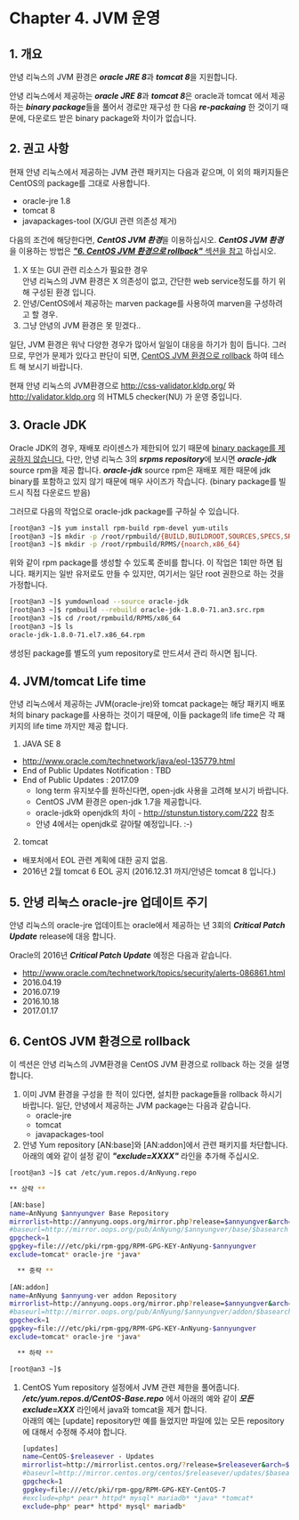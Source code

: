 # Chapter 4. JVM 운영

## 1. 개요

안녕 리눅스의 JVM 환경은 ***oracle JRE 8***과 ***tomcat 8***을 지원합니다.

안녕 리눅스에서 제공하는 ***oracle JRE 8***과 ***tomcat 8***은 oracle과 tomcat 에서 제공하는 ***binary package***들을 풀어서 경로만 재구성 한 다음 ***re-packaing*** 한 것이기 때문에, 다운로드 받은 binary package와 차이가 없습니다.

## 2. 권고 사항

현재 안녕 리눅스에서 제공하는 JVM 관련 패키지는 다음과 같으며, 이 외의 패키지들은 CentOS의 package를 그대로 사용합니다.

  * oracle-jre 1.8
  * tomcat 8
  * javapackages-tool (X/GUI 관련 의존성 제거)

다음의 조건에 해당한다면, ***CentOS JVM 환경***을 이용하십시오. ***CentOS JVM 환경***을 이용하는 방법은 <u>***"6. CentOS JVM 환경으로 rollback"*** 섹션을 참고</u> 하십시오.

1. X 또는 GUI 관련 리소스가 필요한 경우  
  안녕 리눅스의 JVM 환경은 X 의존성이 없고, 간단한 web service정도를 하기 위해 구성된 환경 입니다.
2. 안녕/CentOS에서 제공하는 marven package를 사용하여 marven을 구성하려고 할 경우.
3. 그냥 안녕의 JVM 환경은 못 믿겠다..

일단, JVM 환경은 워낙 다양한 경우가 많아서 일일이 대응을 하기가 힘이 듭니다. 그러므로, 무언가 문제가 있다고 판단이 되면, <u>CentOS JVM 환경으로 rollback</u> 하여 테스트 해 보시기 바랍니다.

현재 안녕 리눅스의 JVM환경으로 http://css-validator.kldp.org/ 와 http://validator.kldp.org 의 HTML5 checker(NU) 가 운영 중입니다.

## 3. Oracle JDK

Oracle JDK의 경우, 재배포 라이센스가 제한되어 있기 때문에 <u>binary package를 제공하지 않습니다.</u> 다만, 안녕 리눅스 3의 ***srpms repository***에 보시면 ***oracle-jdk*** source rpm을 제공 합니다. ***oracle-jdk*** source rpm은 재배포 제한 때문에 jdk binary를 포함하고 있지 않기 때문에 매우 사이즈가 작습니다. (binary package를 빌드시 직접 다운로드 받음)

그러므로 다음의 작업으로 oracle-jdk package를 구하실 수 있습니다.

```bash
[root@an3 ~]$ yum install rpm-build rpm-devel yum-utils
[root@an3 ~]$ mkdir -p /root/rpmbuild/{BUILD,BUILDROOT,SOURCES,SPECS,SRPMS}
[root@an3 ~]$ mkdir -p /root/rpmbuild/RPMS/{noarch,x86_64}
```

위와 같이 rpm package를 생성할 수 있도록 준비를 합니다. 이 작업은 1회만 하면 됩니다. 패키지는 일반 유저로도 만들 수 있지만, 여기서는 일단 root 권한으로 하는 것을 가정합니다.

```bash
[root@an3 ~]$ yumdownload --source oracle-jdk
[root@an3 ~]$ rpmbuild --rebuild oracle-jdk-1.8.0-71.an3.src.rpm
[root@an3 ~]$ cd /root/rpmbuild/RPMS/x86_64
[root@an3 ~]$ ls
oracle-jdk-1.8.0-71.el7.x86_64.rpm
```

생성된 package를 별도의 yum repository로 만드셔서 관리 하시면 됩니다.


## 4. JVM/tomcat Life time

안녕 리눅스에서 제공하는 JVM(oracle-jre)와 tomcat package는 해당 패키지 배포처의 binary package를 사용하는 것이기 때문에, 이들 package의 life time은 각 패키지의 life time 까지만 제공 합니다.

1. JAVA SE 8
  * http://www.oracle.com/technetwork/java/eol-135779.html
  * End of Public Updates Notification : TBD
  * End of Public Updates : 2017.09
    * long term 유지보수를 원하신다면, open-jdk 사용을 고려해 보시기 바랍니다.
    * CentOS JVM 환경은 open-jdk 1.7을 제공합니다.
    * oracle-jdk와 openjdk의 차이 - http://stunstun.tistory.com/222 참조
    * 안녕 4에서는 openjdk로 갈아탈 예정입니다. :-)
2. tomcat
  * 배포처에서 EOL 관련 계획에 대한 공지 없음.
  * 2016년 2월 tomcat 6 EOL 공지 (2016.12.31 까지/안녕은 tomcat 8 입니다.)

## 5. 안녕 리눅스 oracle-jre 업데이트 주기

안녕 리눅스의 oracle-jre 업데이트는 oracle에서 제공하는 년 3회의 ***Critical Patch Update*** release에 대응 합니다.

Oracle의 2016년 ***Critical Patch Update*** 예정은 다음과 같습니다.

  * http://www.oracle.com/technetwork/topics/security/alerts-086861.html
  * 2016.04.19
  * 2016.07.19
  * 2016.10.18
  * 2017.01.17


## 6. CentOS JVM 환경으로 rollback

이 섹션은 안녕 리눅스의 JVM환경을 CentOS JVM 환경으로 rollback 하는 것을 설명 합니다.

1. 이미 JVM 환경을 구성을 한 적이 있다면, 설치한 package들을 rollback 하시기 바랍니다.
   일단, 안녕에서 제공하는 JVM package는 다음과 같습니다.
   * oracle-jre
   * tomcat
   * javapackages-tool
2. 안녕 Yum repository [AN:base]와 [AN:addon]에서 관련 패키지를 차단합니다.  
  아래의 예와 같이 설정 같이 ***"exclude=XXXX"*** 라인을 추가해 주십시오.
  ```bash
  [root@an3 ~]$ cat /etc/yum.repos.d/AnNyung.repo

  ** 상략 **

  [AN:base]
  name=AnNyung $annyungver Base Repository
  mirrorlist=http://annyung.oops.org/mirror.php?release=$annyungver&arch=$basearch&repo=base
  #baseurl=http://mirror.oops.org/pub/AnNyung/$annyungver/base/$basearch
  gpgcheck=1
  gpgkey=file:///etc/pki/rpm-gpg/RPM-GPG-KEY-AnNyung-$annyungver
  exclude=tomcat* oracle-jre *java*

    ** 중략 **
    
  [AN:addon]
  name=AnNyung $annyung-ver addon Repository
  mirrorlist=http://annyung.oops.org/mirror.php?release=$annyungver&arch=$basearch&repo=addon
  #baseurl=http://mirror.oops.org/pub/AnNyung/$annyungver/addon/$basearch
  gpgcheck=1
  gpgkey=file:///etc/pki/rpm-gpg/RPM-GPG-KEY-AnNyung-$annyungver
  exclude=tomcat* oracle-jre *java*

    ** 하략 **

  [root@an3 ~]$
  ```
1. CentOS Yum repository 설정에서 JVM 관련 제한을 풀어줍니다.  
   ***/etc/yum.repos.d/CentOS-Base.repo*** 에서 아래의 예와 같이 ***모든*** ***exclude=XXX*** 라인에서 java와 tomcat을 제거 합니다.  
   아래의 예는 [update] repository만 예를 들었지만 파일에 있는 모든 repository에 대해서 수정해 주셔야 합니다.

   ```bash
   [updates]
   name=CentOS-$releasever - Updates
   mirrorlist=http://mirrorlist.centos.org/?release=$releasever&arch=$basearch&repo=updates&infra=$infra
   #baseurl=http://mirror.centos.org/centos/$releasever/updates/$basearch/
   gpgcheck=1
   gpgkey=file:///etc/pki/rpm-gpg/RPM-GPG-KEY-CentOS-7
   #exclude=php* pear* httpd* mysql* mariadb* *java* *tomcat*
   exclude=php* pear* httpd* mysql* mariadb*
   ```
